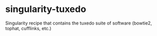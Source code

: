 # singularity-tuxedo
Singularity recipe that contains the tuxedo suite of software (bowtie2, tophat, cufflinks, etc.)

